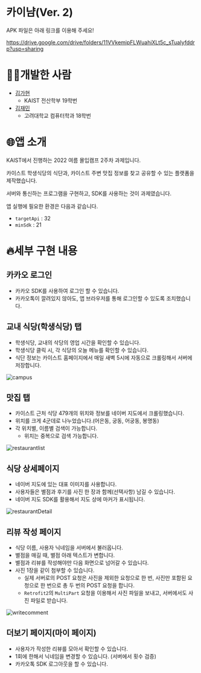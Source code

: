 # 카이냠(Ver. 2)

APK 파일은 아래 링크를 이용해 주세요!

https://drive.google.com/drive/folders/11VVkemipFLWuahiXLt5c_sTuaIyfddrp?usp=sharing

# 🙋‍♂️개발한 사람

- [김가현](https://github.com/zzxzzhyun)
    - KAIST 전산학부 19학번
- [김재민](https://github.com/dev-jaemin)
    - 고려대학교 컴퓨터학과 18학번

# 🌐앱 소개

KAIST에서 진행하는 2022 여름 몰입캠프 2주차 과제입니다.

카이스트 학생식당의 식단과, 카이스트 주변 맛집 정보를 찾고 공유할 수 있는 플랫폼을 제작했습니다.

서버와 통신하는 프로그램을 구현하고, SDK를 사용하는 것이 과제였습니다.

앱 실행에 필요한 환경은 다음과 같습니다.

- `targetApi` : 32
- `minSdk` : 21

# 🔥세부 구현 내용

## 카카오 로그인

- 카카오 SDK를 사용하여 로그인 할 수 있습니다.
- 카카오톡이 깔려있지 않아도, 앱 브라우저를 통해 로그인할 수 있도록 조치했습니다.

## 교내 식당(학생식당) 탭

- 학생식당, 교내의 삭당의 영업 시간을 확인할 수 있습니다.
- 학생식당 클릭 시, 각 식당의 오늘 메뉴를 확인할 수 있습니다.
- 식단 정보는 카이스트 홈페이지에서 매일 새벽 5시에 자동으로 크롤링해서 서버에 저장합니다.

![campus](https://user-images.githubusercontent.com/43535460/178480060-33afbdfd-758c-469b-acf2-8aae9c6abf71.jpg)

## 맛집 탭

- 카이스트 근처 식당 479개의 위치와 정보를 네이버 지도에서 크롤링했습니다.
- 위치를 크게 4군데로 나누었습니다.(어은동, 궁동, 어궁동, 봉명동)
- 각 위치별, 이름별 검색이 가능합니다.
    - 위치는 중복으로 검색 가능합니다.

![restaurantlist](https://user-images.githubusercontent.com/43535460/178480229-921f27a0-09b9-401e-9b2e-14e881ced3e6.jpg)

## 식당 상세페이지

- 네이버 지도에 있는 대표 이미지를 사용합니다.
- 사용자들은 별점과 후기를 사진 한 장과 함께(선택사항) 남길 수 있습니다.
- 네이버 지도 SDK를 활용해서 지도 상에 마커가 표시됩니다.

![restaurantDetail](https://user-images.githubusercontent.com/43535460/178480290-23f86ede-9f5c-4576-af85-6e00ee5b721a.jpg)

## 리뷰 작성 페이지

- 식당 이름, 사용자 닉네임을 서버에서 불러옵니다.
- 별점을 매길 때, 별점 아래 텍스트가 변합니다.
- 별점과 리뷰를 작성해야만 다음 화면으로 넘어갈 수 있습니다.
- 사진 1장을 같이 첨부할 수 있습니다.
    - 실제 서버로의 POST 요청은 사진을 제외한 요청으로 한 번, 사진만 포함된 요청으로 한 번으로 총 두 번의 POST 요청을 합니다.
    - `Retrofit2`의 `MultiPart` 요청을 이용해서 사진 파일을 보내고, 서버에서도 사진 파일로 받습니다.

![writecomment](https://user-images.githubusercontent.com/43535460/178480335-44650d89-4aa8-4858-be6a-5f0c233a0321.jpg)

## 더보기 페이지(마이 페이지)

- 사용자가 작성한 리뷰를 모아서 확인할 수 있습니다.
- 1회에 한해서 닉네임을 변경할 수 있습니다. (서버에서 횟수 검증)
- 카카오톡 SDK 로그아웃을 할 수 있습니다.

~~~ 스크린샷 ~~~
